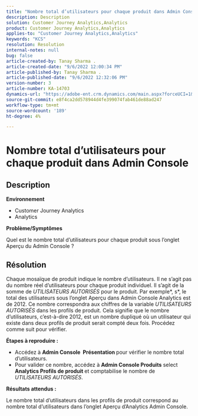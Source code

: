 ```yaml
---
title: "Nombre total d’utilisateurs pour chaque produit dans Admin Console"
description: Description
solution: Customer Journey Analytics,Analytics
product: Customer Journey Analytics,Analytics
applies-to: "Customer Journey Analytics,Analytics"
keywords: "KCS"
resolution: Resolution
internal-notes: null
bug: false
article-created-by: Tanay Sharma .
article-created-date: "9/6/2022 12:00:34 PM"
article-published-by: Tanay Sharma .
article-published-date: "9/6/2022 12:32:06 PM"
version-number: 3
article-number: KA-14703
dynamics-url: "https://adobe-ent.crm.dynamics.com/main.aspx?forceUCI=1&pagetype=entityrecord&etn=knowledgearticle&id=45be0a81-db2d-ed11-9db1-002248086735"
source-git-commit: e8f4ca2dd578944d4fe399074fab461de88ad247
workflow-type: tm+mt
source-wordcount: '189'
ht-degree: 4%

---
```


# Nombre total d’utilisateurs pour chaque produit dans Admin Console

## Description


<b>Environnement</b>

- Customer Journey Analytics
- Analytics




<b>Problème/Symptômes</b>

Quel est le nombre total d’utilisateurs pour chaque produit sous l’onglet Aperçu du Admin Console ?




## Résolution


Chaque mosaïque de produit indique le nombre d’utilisateurs. Il ne s’agit pas du nombre réel d’utilisateurs pour chaque produit individuel. Il s’agit de la somme de *UTILISATEURS AUTORISÉS* pour le produit. Par exemple*, s*, le total des utilisateurs sous l’onglet Aperçu dans Admin Console Analytics est de 2012. Ce nombre correspondra aux chiffres de la variable *UTILISATEURS AUTORISÉS* dans les profils de produit. Cela signifie que le nombre d’utilisateurs, c’est-à-dire 2012, est un nombre dupliqué où un utilisateur qui existe dans deux profils de produit serait compté deux fois. Procédez comme suit pour vérifier.

<b>Étapes à reproduire :</b>

- Accédez à <b>Admin Console </b><b> Présentation </b>pour vérifier le nombre total d’utilisateurs.
- Pour valider ce nombre, accédez à <b>Admin Console </b> <b>Produits</b>  select <b>Analytics </b> <b>Profils de produit </b>et comptabilise le nombre de *UTILISATEURS AUTORISÉS*.




<b>Résultats attendus :</b>

Le nombre total d’utilisateurs dans les profils de produit correspond au nombre total d’utilisateurs dans l’onglet Aperçu d’Analytics Admin Console.
